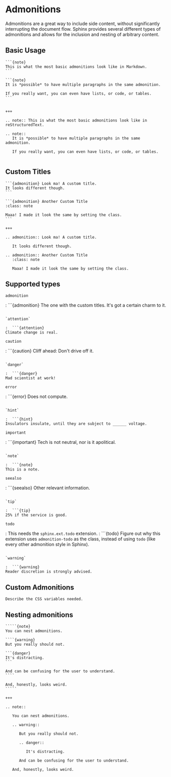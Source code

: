 # Admonitions

Admonitions are a great way to include side content, without significantly interrupting the document flow. Sphinx provides several different types of admonitions and allows for the inclusion and nesting of arbitrary content.

## Basic Usage

````{furo-demo}
```{note}
This is what the most basic admonitions look like in Markdown.
```

```{note}
It is *possible* to have multiple paragraphs in the same admonition.

If you really want, you can even have lists, or code, or tables.
```


+++

.. note:: This is what the most basic admonitions look like in reStructuredText.

.. note::
   It is *possible* to have multiple paragraphs in the same admonition.

   If you really want, you can even have lists, or code, or tables.


````

## Custom Titles

````{furo-demo}
```{admonition} Look ma! A custom title.
It looks different though.
```

```{admonition} Another Custom Title
:class: note

Maaa! I made it look the same by setting the class.
```

+++

.. admonition:: Look ma! A custom title.

   It looks different though.

.. admonition:: Another Custom Title
   :class: note

   Maaa! I made it look the same by setting the class.

````

## Supported types

`admonition`

:  ```{admonition} The one with the custom titles.
   It's got a certain charm to it.
   ```

`attention`

:  ```{attention}
   Climate change is real.
   ```

`caution`

:  ```{caution}
   Cliff ahead: Don't drive off it.
   ```

`danger`

:  ```{danger}
   Mad scientist at work!
   ```

`error`

:  ```{error}
   Does not compute.
   ```

`hint`

:  ```{hint}
   Insulators insulate, until they are subject to ______ voltage.
   ```

`important`

:  ```{important}
   Tech is not neutral, nor is it apolitical.
   ```

`note`

:  ```{note}
   This is a note.
   ```

`seealso`

:  ```{seealso}
   Other relevant information.
   ```

`tip`

:  ```{tip}
   25% if the service is good.
   ```

`todo`

:  This needs the `sphinx.ext.todo` extension.
:  ```{todo}
   Figure out why this extension uses `admonition-todo` as the class, instead of using `todo` (like every other admonition style in Sphinx).
   ```

`warning`

:  ```{warning}
   Reader discretion is strongly advised.
   ```

## Custom Admonitions

```{todo}
Describe the CSS variables needed.
```

## Nesting admonitions


``````{furo-demo}
`````{note}
You can nest admonitions.

````{warning}
But you really should not.

```{danger}
It's distracting.
```

And can be confusing for the user to understand.
````

And, honestly, looks weird.
`````

+++

.. note::

   You can nest admonitions.

   .. warning::

      But you really should not.

      .. danger::

         It's distracting.

      And can be confusing for the user to understand.

   And, honestly, looks weird.

``````
